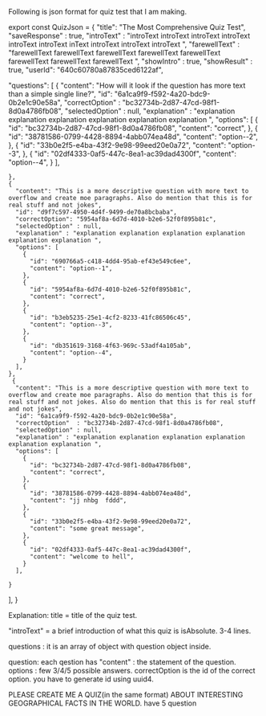 Following is json format for quiz test that I am making.


export const QuizJson = {
"title": "The Most Comprehensive Quiz Test",
"saveResponse" : true,
"introText" : "introText introText introText introText introText introText inText introText introText introText ",
"farewellText" : "farewellText farewellText farewellText farewellText farewellText farewellText farewellText farewellText ",
"showIntro" : true,
"showResult" : true,
"userId": "640c60780a87835ced6122af",

  "questions": [
    {
      "content": "How will it look if the question has more text than a simple single line?",
      "id": "6a1ca9f9-f592-4a20-bdc9-0b2e1c90e58a",
      "correctOption"  : "bc32734b-2d87-47cd-98f1-8d0a4786fb08",
      "selectedOption" : null,
      "explanation" : "explanation explanation explanation explanation explanation explanation ",
      "options": [
        {
          "id": "bc32734b-2d87-47cd-98f1-8d0a4786fb08",
          "content": "correct",
        },
        {
          "id": "38781586-0799-4428-8894-4abb074ea48d",
          "content": "option--2",
        },
        {
          "id": "33b0e2f5-e4ba-43f2-9e98-99eed20e0a72",
          "content": "option--3",
        },
        {
          "id": "02df4333-0af5-447c-8ea1-ac39dad4300f",
          "content": "option--4",
        }
      ],

    },
    {
      "content": "This is a more descriptive question with more text to overflow and create moe paragraphs. Also do mention that this is for real stuff and not jokes",
      "id": "d9f7c597-4950-4d4f-9499-de70a8bcbaba",
      "correctOption": "5954af8a-6d7d-4010-b2e6-52f0f895b81c",
      "selectedOption" : null,
      "explanation" : "explanation explanation explanation explanation explanation explanation ",
      "options": [
        {
          "id": "690766a5-c418-4dd4-95ab-ef43e549c6ee",
          "content": "option--1",
        },
        {
          "id": "5954af8a-6d7d-4010-b2e6-52f0f895b81c",
          "content": "correct",
        },
        {
          "id": "b3eb5235-25e1-4cf2-8233-41fc86506c45",
          "content": "option--3",
        },
        {
          "id": "db351619-3168-4f63-969c-53adf4a105ab",
          "content": "option--4",
        }
      ],
    },
     {
      "content": "This is a more descriptive question with more text to overflow and create moe paragraphs. Also do mention that this is for real stuff and not jokes. Also do mention that this is for real stuff and not jokes",
      "id": "6a1ca9f9-f592-4a20-bdc9-0b2e1c90e58a",
      "correctOption"  : "bc32734b-2d87-47cd-98f1-8d0a4786fb08",
      "selectedOption" : null,
      "explanation" : "explanation explanation explanation explanation explanation explanation ",
      "options": [
        {
          "id": "bc32734b-2d87-47cd-98f1-8d0a4786fb08",
          "content": "correct",
        },
        {
          "id": "38781586-0799-4428-8894-4abb074ea48d",
          "content": "jj nhbg  fddd",
        },
        {
          "id": "33b0e2f5-e4ba-43f2-9e98-99eed20e0a72",
          "content": "some great message",
        },
        {
          "id": "02df4333-0af5-447c-8ea1-ac39dad4300f",
          "content": "welcome to hell",
        }
      ],

    }
  ],
}


Explanation:
title = title of the quiz test.

"introText" =  a brief introduction of what this quiz is isAbsolute. 3-4 lines.

questions : it is an array of object with question object inside.

question: each qestion has 
  "content" : the statement of the question.
  options : few 3/4/5 possible answers.
  correctOption is the id of the correct option.
  you have to generate id using uuid4.

PLEASE CREATE ME A QUIZ(in the same format) ABOUT INTERESTING GEOGRAPHICAL FACTS IN THE WORLD. have 5 question 